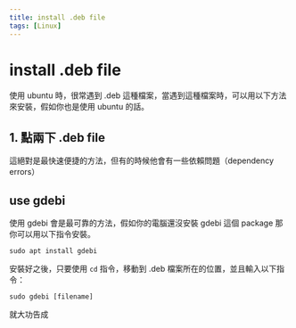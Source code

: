 ```yaml
---
title: install .deb file
tags: [Linux]
---
```


# install .deb file

使用 ubuntu 時，很常遇到 .deb 這種檔案，當遇到這種檔案時，可以用以下方法來安裝，假如你也是使用 ubuntu 的話。

## 1. 點兩下 .deb file

這絕對是最快速便捷的方法，但有的時候他會有一些依賴問題（dependency errors）

## use gdebi

使用 gdebi 會是最可靠的方法，假如你的電腦還沒安裝 gdebi 這個 package 那你可以用以下指令安裝。

```shell
sudo apt install gdebi
```

安裝好之後，只要使用 `cd` 指令，移動到 .deb 檔案所在的位置，並且輸入以下指令：

```
sudo gdebi [filename]
```
就大功告成
